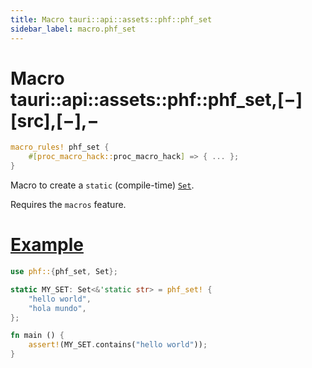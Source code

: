 ```yaml
---
title: Macro tauri::api::assets::phf::phf_set
sidebar_label: macro.phf_set
---
```


# Macro tauri::api::assets::phf::phf_set,\[−]\[src],\[−],−

```rs
macro_rules! phf_set {
    #[proc_macro_hack::proc_macro_hack] => { ... };
}
```

Macro to create a `static` (compile-time) [`Set`](/docs/api/rust/tauri/../../../../tauri/api/assets/phf/struct.Set "Set").

Requires the `macros` feature.

# [Example](/docs/api/rust/tauri/about:blank#example)

```rs
use phf::{phf_set, Set};

static MY_SET: Set<&'static str> = phf_set! {
    "hello world",
    "hola mundo",
};

fn main () {
    assert!(MY_SET.contains("hello world"));
}
```
